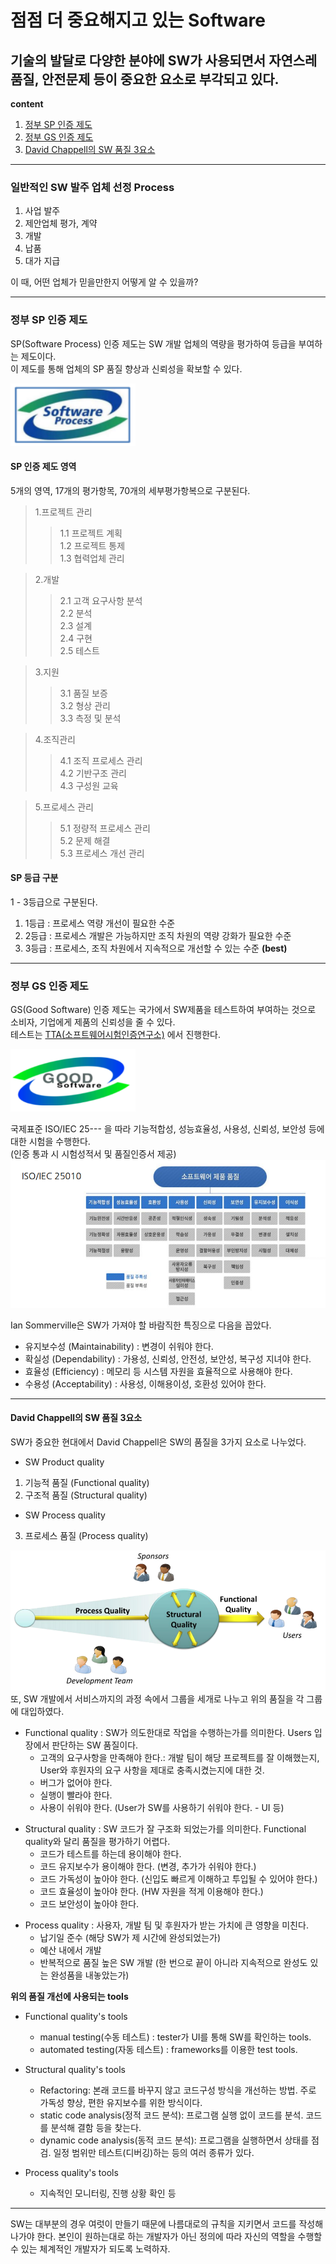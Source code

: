 점점 더 중요해지고 있는 Software
==============================
기술의 발달로 다양한 분야에 SW가 사용되면서 자연스레 품질, 안전문제 등이 중요한 요소로 부각되고 있다.
--------
**content**
1. [정부 SP 인증 제도](#정부-sp-인증-제도)
2. [정부 GS 인증 제도](#정부-gs-인증-제도)
3. [David Chappell의 SW 품질 3요소](#david-chappell의-sw-품질-3요소)
***
### 일반적인 SW 발주 업체 선정 Process
1. 사업 발주
2. 제안업체 평가, 계약
3. 개발
4. 납품
5. 대가 지급

이 때, 어떤 업체가 믿을만한지 어떻게 알 수 있을까?

***

### 정부 SP 인증 제도
SP(Software Process) 인증 제도는 SW 개발 업체의 역량을 평가하여 등급을 부여하는 제도이다.  
이 제도를 통해 업체의 SP 품질 향상과 신뢰성을 확보할 수 있다.


<img src="/assets/images/SE_SoftwareProcess.PNG" width="200" height="100">

#### SP 인증 제도 영역
5개의 영역, 17개의 평가항목, 70개의 세부평가항복으로 구분된다.
> 1.프로젝트 관리  
>> 1.1 프로젝트 계획  
>> 1.2 프로젝트 통제  
>> 1.3 협력업체 관리  

> 2.개발
>> 2.1 고객 요구사항 분석  
>> 2.2 분석  
>> 2.3 설계  
>> 2.4 구현  
>> 2.5 테스트  

> 3.지원
>> 3.1 품질 보증  
>> 3.2 형상 관리   
>> 3.3 측정 및 분석  

> 4.조직관리
>> 4.1 조직 프로세스 관리  
>> 4.2 기반구조 관리  
>> 4.3 구성원 교육  

> 5.프로세스 관리
>> 5.1 정량적 프로세스 관리  
>> 5.2 문제 해결  
>> 5.3 프로세스 개선 관리  

#### SP 등급 구분  
1 - 3등급으로 구분된다.  
1. 1등급 : 프로세스 역량 개선이 필요한 수준  
2. 2등급 : 프로세스 개발은 가능하지만 조직 차원의 역량 강화가 필요한 수준  
3. 3등급 : 프로세스, 조직 차원에서 지속적으로 개선할 수 있는 수준 **(best)**  

***
### 정부 GS 인증 제도
GS(Good Software) 인증 제도는 국가에서 SW제품을 테스트하여 부여하는 것으로 소비자, 기업에게 제품의 신뢰성을 줄 수 있다.  
테스트는 [TTA(소프트웨어시험인증연구소)](https://sw.tta.or.kr/service/gsce_it.jsp) 에서 진행한다.

<img src="/assets/images/SE_GoodSoftware.PNG" width="200" height="100">
  
국제표준 ISO/IEC 25--- 을 따라 기능적합성, 성능효율성, 사용성, 신뢰성, 보안성 등에 대한 시험을 수행한다.  
(인증 통과 시 시험성적서 및 품질인증서 제공)
<img src="/assets/images/SE_ISOIEC_25010.PNG">

Ian Sommerville은 SW가 가져야 할 바람직한 특징으로 다음을 꼽았다.
- 유지보수성 (Maintainability) : 변경이 쉬워야 한다.
- 확실성 (Dependability) : 가용성, 신뢰성, 안전성, 보안성, 복구성 지녀야 한다.
- 효율성 (Efficiency) : 메모리 등 시스템 자원을 효율적으로 사용해야 한다.
- 수용성 (Acceptability) : 사용성, 이해용이성, 호환성 있어야 한다.

***
#### David Chappell의 SW 품질 3요소
SW가 중요한 현대에서 David Chappell은  SW의 품질을 3가지 요소로 나누었다.
- SW Product quality
1. 기능적 품질 (Functional quality)
2. 구조적 품질 (Structural quality)
- SW Process quality
3. 프로세스 품질 (Process quality)  

<img src="/assets/images/SE_DavidChappell.PNG">
또, SW 개발에서 서비스까지의 과정 속에서 그룹을 세개로 나누고 위의 품질을 각 그룹에 대입하였다.  

* Functional quality : SW가 의도한대로 작업을 수행하는가를 의미한다. Users 입장에서 판단하는 SW 품질이다.  
  * 고객의 요구사항을 만족해야 한다.: 개발 팀이 해당 프로젝트를 잘 이해했는지, User와 후원자의 요구 사항을 제대로 충족시켰는지에 대한 것.
  * 버그가 없어야 한다.  
  * 실행이 빨라야 한다.  
  * 사용이 쉬워야 한다. (User가 SW를 사용하기 쉬워야 한다. - UI 등)

+ Structural quality : SW 코드가 잘 구조화 되었는가를 의미한다. Functional quality와 달리 품질을 평가하기 어렵다.  
  + 코드가 테스트를 하는데 용이해야 한다.
  + 코드 유지보수가 용이해야 한다. (변경, 추가가 쉬워야 한다.)
  + 코드 가독성이 높아야 한다. (신입도 빠르게 이해하고 투입될 수 있어야 한다.)
  + 코드 효율성이 높아야 한다. (HW 자원을 적게 이용해야 한다.)
  + 코드 보안성이 높아야 한다.

-  Process quality : 사용자, 개발 팀 및 후원자가 받는 가치에 큰 영향을 미친다.    
   - 납기일 준수 (해당 SW가 제 시간에 완성되었는가)
   - 예산 내에서 개발
   - 반복적으로 품질 높은 SW 개발  (한 번으로 끝이 아니라 지속적으로 완성도 있는 완성품을 내놓았는가)


**위의 품질 개선에 사용되는 tools**
- Functional quality's tools  
  * manual testing(수동 테스트) : tester가 UI를 통해 SW를 확인하는 tools.  
  * automated testing(자동 테스트) : frameworks를 이용한 test tools.  


- Structural quality's tools  
  * Refactoring: 본래 코드를 바꾸지 않고 코드구성 방식을 개선하는 방법. 주로 가독성 향상, 편한 유지보수를 위한 방식이다.
  * static code analysis(정적 코드 분석): 프로그램 실행 없이 코드를 분석. 코드를 분석해 결함 등을 찾는다.
  * dynamic code analysis(동적 코드 분석): 프로그램을 실행하면서 상태를 점검. 일정 범위만 테스트(디버깅)하는 등의 여러 종류가 있다. 

- Process quality's tools
  * 지속적인 모니터링, 진행 상황 확인 등
***

SW는 대부분의 경우 여럿이 만들기 때문에 나름대로의 규칙을 지키면서 코드를 작성해 나가야 한다.
본인이 원하는대로 하는 개발자가 아닌 정의에 따라 자신의 역할을 수행할 수 있는 체계적인 개발자가 되도록 노력하자.
